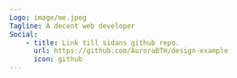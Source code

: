 ```yaml
---
Logo: image/me.jpeg
Tagline: A decent web developer
Social:
    - title: Link till sidans github repo.
      url: https://github.com/AuroraBTH/design-example
      icon: github
---
```

